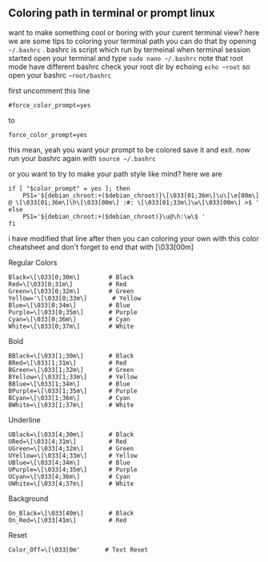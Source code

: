 ## Coloring path in terminal or prompt linux

want to make something cool or boring with your curent terminal view?
here we are some tips to coloring your terminal path
you can do that by opening ``~/.bashrc`` . bashrc is script which run by termeinal when terminal session started
open your terminal and type ``sudo nano ~/.bashrc``
note that root mode have different bashrc
check your root dir by echoing ``echo ~root`` so open your  bashrc ``~root/bashrc``

first uncomment this line
```
#force_color_prompt=yes
```
to
```
force_color_prompt=yes
```

this mean, yeah you want your prompt to be colored
save it and exit.
now run your bashrc again with ``source ~/.bashrc``

or you want to try to make your path style like mind? here we are

```
if [ "$color_prompt" = yes ]; then
    PS1='${debian_chroot:+($debian_chroot)}\[\033[01;36m\]\u\[\e[00m\] @ \[\033[01;36m\]\h\[\033[00m\] :#: \[\033[01;33m\]\w\[\033[00m\] >$ '
else
    PS1='${debian_chroot:+($debian_chroot)}\u@\h:\w\$ '
fi
```

i have modified that line after then you can coloring your own with this color cheatsheet and don't forget to end that with \[\033[00m\]

Regular Colors
```
Black=\[\033[0;30m\]        # Black
Red=\[\033[0;31m\]          # Red
Green=\[\033[0;32m\]        # Green
Yellow='\[\033[0;33m\]       # Yellow
Blue=\[\033[0;34m\]         # Blue
Purple=\[\033[0;35m\]       # Purple
Cyan=\[\033[0;36m\]         # Cyan
White=\[\033[0;37m\]        # White
```
Bold
```
BBlack=\[\033[1;30m\]       # Black
BRed=\[\033[1;31m\]         # Red
BGreen=\[\033[1;32m\]       # Green
BYellow=\[\033[1;33m\]      # Yellow
BBlue=\[\033[1;34m\]        # Blue
BPurple=\[\033[1;35m\]      # Purple
BCyan=\[\033[1;36m\]        # Cyan
BWhite=\[\033[1;37m\]       # White
```
Underline
```
UBlack=\[\033[4;30m\]       # Black
URed=\[\033[4;31m\]         # Red
UGreen=\[\033[4;32m\]       # Green
UYellow=\[\033[4;33m\]      # Yellow
UBlue=\[\033[4;34m\]        # Blue
UPurple=\[\033[4;35m\]      # Purple
UCyan=\[\033[4;36m\]        # Cyan
UWhite=\[\033[4;37m\]       # White
```

Background
```
On_Black=\[\033[40m\]       # Black
On_Red=\[\033[41m\]         # Red
```
Reset
```
Color_Off=\[\033[0m'       # Text Reset
```
